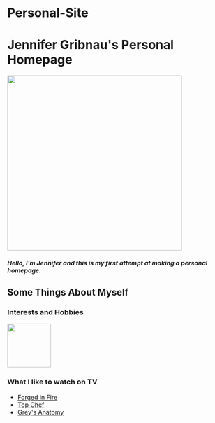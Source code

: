 # Personal-Site
<html> 
  <head> <h1>  
    Jennifer Gribnau's Personal Homepage 
    </h1>  </head>     
  <img src="https://scontent-iad3-1.xx.fbcdn.net/v/t1.0-9/11102866_10153233350560948_1401169121153207298_n.jpg?_nc_cat=100&_nc_ht=scontent-iad3-1.xx&oh=fa02d0a1776bf8cde22ac9803745b2c2&oe=5CF729EB" height="400" width="400">
  </img>
  <h5>  <p> Hello, I'm Jennifer and this is my first attempt at making a personal homepage. 
  </h5>
<body>
  <h2>
    Some Things About Myself  </h2>
  
  <h3> Interests and Hobbies  </h3>
<img src="http://toreronetwork.sandiego.edu/s/1374/images/gid2/editor/regional/regional_events/sanfrancisco/sf_giants.jpg" height="100" width="100">
  </img>

<h3> What I like to watch on TV </h3>
<ul>
  <li>  <a href="https://www.youtube.com/watch?v=PB-IdRkquxs" target="_blank">Forged in Fire</a></li>
  <li>  <a href="http://www.bravotv.com/top-chef" target="_blank">Top Chef</a></li>
  <li> <a href="https://abc.go.com/shows/greys-anatomy" target="_blank">Grey's Anatomy</a></li>
